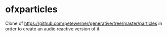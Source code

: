 # ofxparticles
Clone of https://github.com/petewerner/generative/tree/master/particles
in order to create an audio reactive version of it.
